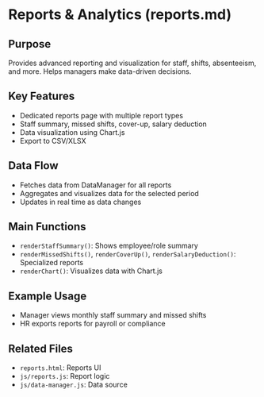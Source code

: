 # Reports & Analytics (reports.md)

## Purpose
Provides advanced reporting and visualization for staff, shifts, absenteeism, and more. Helps managers make data-driven decisions.

## Key Features
- Dedicated reports page with multiple report types
- Staff summary, missed shifts, cover-up, salary deduction
- Data visualization using Chart.js
- Export to CSV/XLSX

## Data Flow
- Fetches data from DataManager for all reports
- Aggregates and visualizes data for the selected period
- Updates in real time as data changes

## Main Functions
- `renderStaffSummary()`: Shows employee/role summary
- `renderMissedShifts()`, `renderCoverUp()`, `renderSalaryDeduction()`: Specialized reports
- `renderChart()`: Visualizes data with Chart.js

## Example Usage
- Manager views monthly staff summary and missed shifts
- HR exports reports for payroll or compliance

## Related Files
- `reports.html`: Reports UI
- `js/reports.js`: Report logic
- `js/data-manager.js`: Data source
